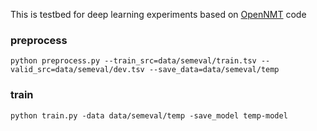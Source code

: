 This is testbed for deep learning experiments based on [OpenNMT](https://github.com/OpenNMT/OpenNMT-py) code

### preprocess
```angular2html
python preprocess.py --train_src=data/semeval/train.tsv --valid_src=data/semeval/dev.tsv --save_data=data/semeval/temp
```

### train
```angular2html
python train.py -data data/semeval/temp -save_model temp-model
```